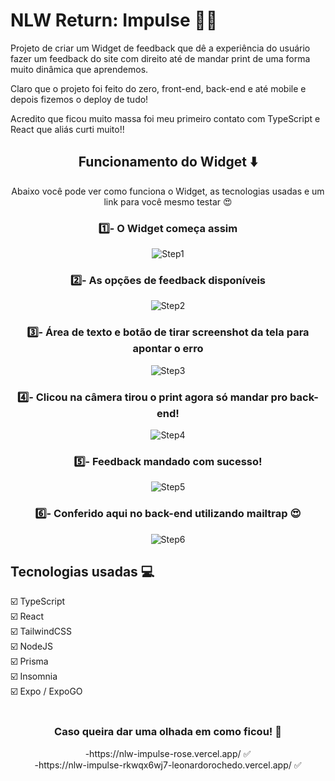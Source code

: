 # NLW Return: Impulse 🚀💚

Projeto de criar um Widget de feedback que dê a experiência do usuário fazer um feedback do site com direito até de mandar print de uma forma muito dinâmica que aprendemos. <br>

Claro que o projeto foi feito do zero, front-end, back-end e até mobile e depois fizemos o deploy de tudo! <br>

Acredito que ficou muito massa foi meu primeiro contato com TypeScript e React que aliás curti muito!! <br>

<div align="center">
  <h2>Funcionamento do Widget ⬇️</h2>

Abaixo você pode ver como funciona o Widget, as tecnologias usadas e um link para você mesmo testar 😍
  <br>
</div>
  
<div align="center">
  <h3>1️⃣- O Widget começa assim</h3>
  
![Step1](https://user-images.githubusercontent.com/62243365/168714378-13813b0a-163d-4ee5-a67d-c4606ba2087f.png)
 </div>

<div align="center">
  <h3>2️⃣- As opções de feedback disponíveis</h3>
  
![Step2](https://user-images.githubusercontent.com/62243365/168714380-5d9803cd-cf9e-4f0e-94b5-82252dcfad4a.png)
</div>

<div align="center">
  <h3>3️⃣- Área de texto e botão de tirar screenshot da tela para apontar o erro</h3>
  
![Step3](https://user-images.githubusercontent.com/62243365/168714381-bbadc38a-f3af-4577-b07e-83a0fc85b23b.png)
 </div>

<div align="center">
  <h3>4️⃣- Clicou na câmera tirou o print agora só mandar pro back-end!</h3>
  
![Step4](https://user-images.githubusercontent.com/62243365/168714382-d8bb5089-5049-45fd-90c7-7d45c1d93ae3.png)
</div>

<div align="center">
  <h3>5️⃣- Feedback mandado com sucesso!</h3>
  
![Step5](https://user-images.githubusercontent.com/62243365/168714372-d8231361-42d3-41c9-88ed-b1101ee6fad0.png)
 </div>

<div align="center">
  <h3>6️⃣- Conferido aqui no back-end utilizando mailtrap 😍</h3>
  
![Step6](https://user-images.githubusercontent.com/62243365/168714376-8dfa3234-a48d-4531-8034-ab3e3c839f17.png)
</div>

<h2>Tecnologias usadas 💻</h2>

☑️ TypeScript <br>
☑️ React <br>
☑️ TailwindCSS <br>
☑️ NodeJS <br>
☑️ Prisma <br>
☑️ Insomnia <br>
☑️ Expo / ExpoGO <br> <br>

<div align="center">
  <h3>Caso queira dar uma olhada em como ficou! 👀</h3>
-https://nlw-impulse-rose.vercel.app/ ✅ <br>
-https://nlw-impulse-rkwqx6wj7-leonardorochedo.vercel.app/ ✅
</div>

